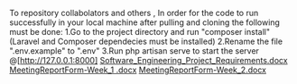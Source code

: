 To repository collabolators and others , In order for the code to run successfully in your local machine after pulling and cloning the following must be done:
1.Go to the project directory and run "composer install" (Laravel and Composer dependecies must be installed)
2.Rename the file ".env.example" to ".env"
3.Run php artisan serve to start the server @[http://127.0.0.1:8000]
[Software_Engineering_Project_Requirements.docx](https://github.com/JonKurmaku/Software-Engineering-Project/files/14657574/Software_Engineering_Project_Requirements.docx)
[MeetingReportForm-Week_1 .docx](https://github.com/JonKurmaku/Software-Engineering-Project/files/14587173/MeetingReportForm-Week_1.docx)
[MeetingReportForm-Week_2.docx](https://github.com/JonKurmaku/Software-Engineering-Project/files/14657568/MeetingReportForm-Week_2.docx)

